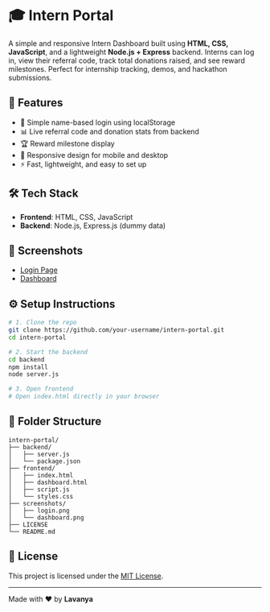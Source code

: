 # 🎓 Intern Portal

A simple and responsive Intern Dashboard built using **HTML, CSS, JavaScript**, and a lightweight **Node.js + Express** backend. Interns can log in, view their referral code, track total donations raised, and see reward milestones. Perfect for internship tracking, demos, and hackathon submissions.

## 🚀 Features
- 🔐 Simple name-based login using localStorage
- 📊 Live referral code and donation stats from backend
- 🏆 Reward milestone display
- 📱 Responsive design for mobile and desktop
- ⚡ Fast, lightweight, and easy to set up

## 🛠️ Tech Stack
- **Frontend**: HTML, CSS, JavaScript
- **Backend**: Node.js, Express.js (dummy data)

## 📸 Screenshots
- [Login Page](screenshots/login.png)
- [Dashboard](screenshots/dashboard.png)

## ⚙️ Setup Instructions
```bash
# 1. Clone the repo
git clone https://github.com/your-username/intern-portal.git
cd intern-portal

# 2. Start the backend
cd backend
npm install
node server.js

# 3. Open frontend
# Open index.html directly in your browser
```

## 📁 Folder Structure
```
intern-portal/
├── backend/
│   ├── server.js
│   └── package.json
├── frontend/
│   ├── index.html
│   ├── dashboard.html
│   ├── script.js
│   └── styles.css
├── screenshots/
│   ├── login.png
│   └── dashboard.png
├── LICENSE
└── README.md

```

## 📄 License
This project is licensed under the [MIT License](LICENSE).

---

Made with ❤️ by **Lavanya**
